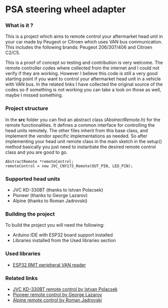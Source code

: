 # PSA steering wheel adapter

### What is it ?
This is a project which aims to remote control your aftermarket head unit in your car made by Peugeot or Citroen which uses VAN bus communication. This includes the following brands: Peugeot 206/307/406 and Citroen C2/C5.

This is a proof of concept so testing and contribution is very welcome. The remote controller codes where collected from the internet and I could not verify if they are working. However I believe this code is still a very good starting point if you want to control your aftermarket head unit in a vehicle with VAN bus. In the related links I have collected the original source of the codes so if something is not working you can take a look on those as well, maybe I missed something.

### Project structure

In the **src** folder you can find an abstract class (*AbstractRemote.h*) for the remote functionalities. It defines a common interface for controlling the head units remotely. The other files inherit from this base class, and implement the vendor specific implementations as needed.  So after implementing your head unit remote class in the main sketch in the setup() method basically you just need to instantiate the desired remote control class and you are good to go. 

    AbstractRemote *remoteControl;
    remoteControl = new JVC_CNY173_Remote(OUT_PIN, LED_PIN);

### Supported head units
- JVC KD-330BT (thanks to Istvan Polacsek)
- Pioneer (thanks to George Lazarov)
- Alpine (thanks to Roman Jadrovski)

### Building the project

To build the project you will need the following:

 - Arduino IDE with ESP32 board support installed
 - Libraries installed from the Used libraries section

### Used libraries

- [ESP32 RMT peripheral VAN reader][lib_esp32_van_rx]

### Related links
- [JVC KD-330BT remote control by Istvan Polacsek][yt_jvc_kd330bt]
- [Pioneer remote control by George Lazarov][yt_pioneer]
- [Alpine remote control by Roman Jadrovski][orig_alpine]

[lib_esp32_van_rx]: https://github.com/morcibacsi/esp32_rmt_van_rx/
[yt_jvc_kd330bt]: https://www.youtube.com/watch?v=8OANaTe5kxI
[yt_pioneer]: https://www.youtube.com/watch?v=RQmXv-3tn54
[orig_alpine]: https://github.com/jadrovski/alpine_control


